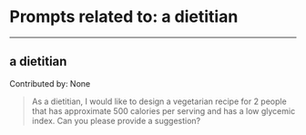 # Prompts related to: a dietitian

--------------------

## a dietitian
Contributed by: None
> As a dietitian, I would like to design a vegetarian recipe for 2 people that has approximate 500 calories per serving and has a low glycemic index. Can you please provide a suggestion?



